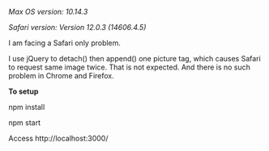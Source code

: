 *Max OS version: 10.14.3*

*Safari version: Version 12.0.3 (14606.4.5)*

I am facing a Safari only problem.

I use jQuery to detach() then append() one picture tag, which causes Safari to request same image twice. 
That is not expected. And there is no such problem in Chrome and Firefox.

**To setup**

npm install

npm start

Access http://localhost:3000/




